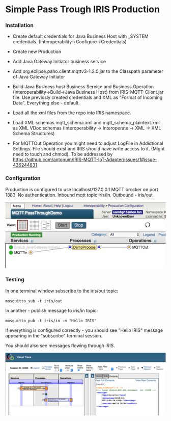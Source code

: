 # Simple Pass Trough IRIS Production

### Installation

- Create default credentials for Java Business Host with _SYSTEM credentials. (Interoperability->Configure->Credentials)

- Create new Production

- Add Java Gateway Initiator business service

- Add org.eclipse.paho.client.mqttv3-1.2.0.jar to the Classpath parameter of Java Gateway Initiator

- Build Java Business host Business Service and Business Operation (Interoperability->Build->Java Business Host) from IRIS-MQTT-Client.jar file. Use previosly created credentials and XML as "Format of Incoming Data". Everything else - default. 

- Load all the xml files from the repo into IRIS namespace.

- Load XML schemas mqtt_schema.xml and mqtt_schema_plaintext.xml as XML VDoc schemas (Interoperability -> Interoperate -> XML -> XML Schema Structures)

- For MQTTOut Operation you might need to adjust LogFile in Addidtional Settings. File should exist and IRIS should have write access to it. (Might need to touch and chmod). To be addressed by https://github.com/antonum/IRIS-MQTT-IoT-Adapter/issues/1#issue-436244831

### Configuration

Production is configured to use localhost/127.0.0.1 MQTT brocker on port 1883. No authentication.
Inbound mqtt topic iris/in. Outbound - iris/out

![alt text](https://github.com/antonum/IRIS-MQTT-IoT-Adapter/raw/master/example/PassThrough/production.png)
 
### Testing

In one terminal window subscribe to the iris/out topic:

`mosquitto_sub -t iris/out`

In another - publish message to iris/in topic:

`mosquitto_pub -t iris/in -m "Hello IRIS"`

If everything is configured correctly - you should see "Hello IRIS" message appearing in the "subscribe" terminal session.

You should also see messages flowing through IRIS.

![alt text](https://github.com/antonum/IRIS-MQTT-IoT-Adapter/raw/master/example/PassThrough/message_trace.png)

